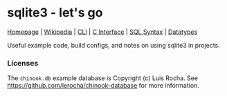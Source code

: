 # sqlite3 - let's go

[Homepage](https://www.sqlite.org/index.html) |
[Wikipedia](https://en.wikipedia.org/wiki/SQLite) |
[CLI](https://www.sqlite.org/cli.html) |
[C Interface](https://www.sqlite.org/capi3ref.html) |
[SQL Syntax](https://www.sqlite.org/lang.html) |
[Datatypes](https://www.sqlite.org/datatype3.html)

Useful example code, build configs, and notes on using sqlite3 in projects.

### Licenses

The `chinook.db` example database is Copyright (c) Luis Rocha.
See <https://github.com/lerocha/chinook-database> for more information.
